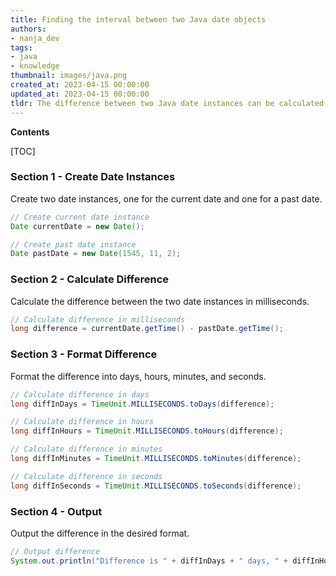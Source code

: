 ```yaml
---
title: Finding the interval between two Java date objects
authors:
- nanja_dev
tags:
- java
- knowledge
thumbnail: images/java.png
created_at: 2023-04-15 00:00:00
updated_at: 2023-04-15 00:00:00
tldr: The difference between two Java date instances can be calculated using the Date.getTime() method.
---
```


**Contents**

[TOC]

### Section 1 - Create Date Instances 

Create two date instances, one for the current date and one for a past date.

```java
// Create current date instance
Date currentDate = new Date();

// Create past date instance
Date pastDate = new Date(1545, 11, 2);
```

### Section 2 - Calculate Difference

Calculate the difference between the two date instances in milliseconds.

```java
// Calculate difference in milliseconds
long difference = currentDate.getTime() - pastDate.getTime();
```

### Section 3 - Format Difference

Format the difference into days, hours, minutes, and seconds.

```java
// Calculate difference in days
long diffInDays = TimeUnit.MILLISECONDS.toDays(difference);

// Calculate difference in hours
long diffInHours = TimeUnit.MILLISECONDS.toHours(difference);

// Calculate difference in minutes
long diffInMinutes = TimeUnit.MILLISECONDS.toMinutes(difference);

// Calculate difference in seconds
long diffInSeconds = TimeUnit.MILLISECONDS.toSeconds(difference);
```

### Section 4 - Output

Output the difference in the desired format.

```java
// Output difference
System.out.println("Difference is " + diffInDays + " days, " + diffInHours + " hours, " + diffInMinutes + " minutes, and " + diffInSeconds + " seconds.");
```
